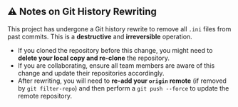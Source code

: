 ## ⚠️ Notes on Git History Rewriting

This project has undergone a Git history rewrite to remove all `.ini` files from past commits. This is a **destructive** and **irreversible** operation.

-   If you cloned the repository before this change, you might need to **delete your local copy and re-clone** the repository.
-   If you are collaborating, ensure all team members are aware of this change and update their repositories accordingly.
-   After rewriting, you will need to **re-add your `origin` remote** (if removed by `git filter-repo`) and then perform a `git push --force` to update the remote repository.
